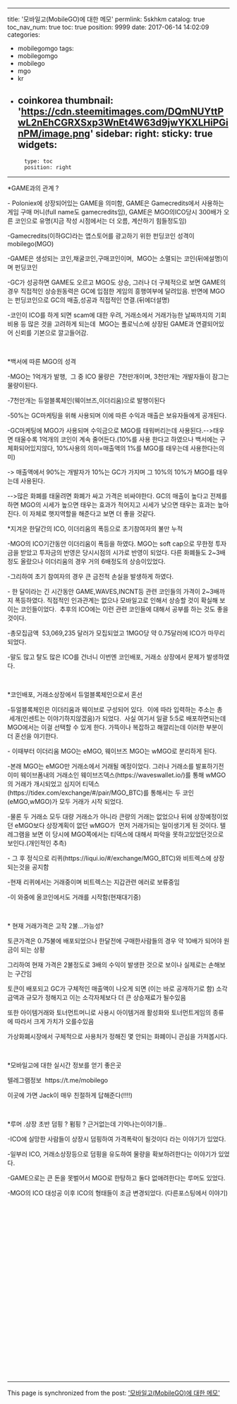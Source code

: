 
---
title: '모바일고(MobileGO)에 대한 메모'
permlink: 5skhkm
catalog: true
toc_nav_num: true
toc: true
position: 9999
date: 2017-06-14 14:02:09
categories:
- mobilegomgo
tags:
- mobilegomgo
- mobilego
- mgo
- kr
- coinkorea
thumbnail: 'https://cdn.steemitimages.com/DQmNUYttPwL2nEhCGRXSxp3WnEt4W63d9jwYKXLHiPGinPM/image.png'
sidebar:
    right:
        sticky: true
widgets:
    -
        type: toc
        position: right
---


<html>
<p>*GAME과의 관계 ?</p>
<p>- Poloniex에 상장되어있는 GAME을 의미함, GAME은 Gamecredits에서 사용하는 게임 구매 머니(full name도 gamecredits임), GAME은 MGO의ICO당시 300배가 오른 코인으로 유명(지금 작성 시점에서는 더 오름, 계산하기 힘들정도임)</p>
<p>-Gamecredits(이하GC)라는 앱스토어를 광고하기 위한 펀딩코인 성격이 mobilego(MGO)</p>
<p>-GAME은 생성되는 코인,채굴코인,구매코인이며, &nbsp;MGO는 소멸되는 코인(뒤에설명)이며 펀딩코인</p>
<p>-GC가 성공하면 GAME도 오르고 MGO도 상승, 그러나 더 구체적으로 보면 GAME의 경우 직접적인 상승원동력은 GC에 입점한 게임의 흥행여부에 달려있음. 반면에 MGO는 펀딩코인으로 GC의 매출,성공과 직접적인 연결.(뒤에더설명)</p>
<p>-코인이 ICO를 하게 되면 scam에 대한 우려, 거래소에서 거래가능한 날짜까지의 기회비용 등 많은 것을 고려하게 되는데 &nbsp;MGO는 폴로닉스에 상장된 GAME과 연결되어있어 신뢰를 기본으로 깔고들어감.</p>
<p><br></p>
<p>*백서에 따른 MGO의 성격</p>
<p>-MGO는 1억개가 발행, &nbsp;그 중 ICO 물량은 &nbsp;7천만개이며, 3천만개는 개발자들이 잠그는물량이된다.</p>
<p>-7천만개는 듀얼블록체인(웨이브즈,이더리움)으로 발행이된다</p>
<p>-50%는 GC마케팅을 위해 사용되며 이에 따른 수익과 매출은 보유자들에게 공개된다.</p>
<p>-GC마케팅에 MGO가 사용되며 수익금으로 MGO를 태워버리는데 사용된다.--&gt;태우면 태울수록 1억개의 코인이 계속 줄어든다.(10%를 사용 한다고 하였으나 백서에는 구체화되어있지않다, 10%사용의 의미=매출액의 1%를 MGO를 태우는데 사용한다는의미)</p>
<p>-&gt; 매출액에서 90%는 개발자가 10%는 GC가 가지며 그 10%의 10%가 MGO를 태우는데 사용된다.</p>
<p>--&gt;많은 화폐를 태울려면 화폐가 싸고 가격은 비싸야한다. GC의 매출이 높다고 전제를 하면 MGO의 시세가 높으면 태우는 효과가 적어지고 시세가 낮으면 태우는 효과는 높아진다. 이 자체로 햇지역할을 해준다고 보면 더 좋을 것같다.</p>
<p>*지겨운 한달간의 ICO, 이더리움의 폭등으로 초기참여자의 불만 누적</p>
<p>-MGO의 ICO기간동안 이더리움이 폭등을 하였다. MGO는 soft cap으로 무한정 투자금을 받았고 투자금의 반영은 당시시점의 시가로 반영이 되었다. 다른 화폐들도 2~3배정도 올랐으나 이더리움의 경우 거의 6배정도의 상승이있었다.</p>
<p>-그리하여 초기 참여자의 경우 큰 금전적 손실을 발생하게 하였다.</p>
<p>- 한 달이라는 긴 시간동안 GAME,WAVES,INCNT등 관련 코인들의 가격이 2~3배까지 폭등하였다. 직접적인 인과관계는 없으나 모바일고로 인해서 상승할 것이 확실해 보이는 코인들이었다. &nbsp;추후의 ICO에는 이런 관련 코인들에 대해서 공부를 하는 것도 좋을것이다.&nbsp;</p>
<p>-총모집금액 &nbsp;53,069,235 달러가 모집되었고 1MGO당 약 0.75달러에 ICO가 마무리 되었다.</p>
<p>-말도 많고 탈도 많은 ICO를 건너니 이번엔 코인배포, 거래소 상장에서 문제가 발생하였다.</p>
<p><br></p>
<p>*코인배포, 거래소상장에서 듀얼블록체인으로서 혼선</p>
<p>-듀얼블록체인은 이더리움과 웨이브로 구성되어 있다. &nbsp;이에 따라 입력하는 주소는 총 &nbsp;세개(인센트는 이야기하지않겠음)가 되었다. &nbsp;사실 여기서 일괄 5:5로 배포하면되는데 MGO에서는 이걸 선택할 수 있게 한다. 가뜩이나 복잡하고 해깔리는데 이러한 부분이 더 혼선을 야기한다.&nbsp;</p>
<p>- 이때부터 이더리움 MGO는 eMGO, 웨이브즈 MGO는 wMGO로 분리하게 된다.</p>
<p>-본래 MGO는 eMGO만 거래소에서 거래될 예정이었다. 그러나 거래소를 발표하기전 이미 웨이브폼내의 거래소인 웨이브즈덱스(https://waveswallet.io/)를 통해 wMGO의 거래가 개시되었고 심지어 티덱스(https://tidex.com/exchange/#/pair/MGO_BTC)를 통해서는 두 코인(eMGO,wMGO)가 모두 거래가 시작 되었다.</p>
<p>-물론 두 거래소 모두 대량 거래소가 아니라 큰량의 거래는 없었으나 뒤에 상장예정이었던 eMGO보다 상장계획이 없던 wMGO가 &nbsp;먼저 거래가되는 일이생기게 된 것이다. 텔레그램을 보면 이 당시에 MGO쪽에서는 티덱스에 대해서 파악을 못하고있었던것으로 보인다.(개인적인 추측)</p>
<p>- 그 후 정식으로 리퀴(https://liqui.io/#/exchange/MGO_BTC)와 비트렉스에 상장되는것을 공지함</p>
<p>-현재 리퀴에서는 거래중이며 비트렉스는 지갑관련 에러로 보류중임</p>
<p>-이 와중에 올코인에서도 거래를 시작함(현재대기중)</p>
<p><br></p>
<p>* 현재 거래가격은 고작 2불...가능성?</p>
<p>토큰가격은 0.75불에 배포되었으나 한달전에 구매한사람들의 경우 약 10배가 되어야 원금이 되는 상황</p>
<p>그리하여 현재 가격은 2불정도로 3배의 수익이 발생한 것으로 보이나 실제로는 손해보는 구간임</p>
<p>토큰이 배포되고 GC가 구체적인 매출액이 나오게 되면 (이는 바로 공개하기로 함) 소각금액과 규모가 정해지고 이는 소각자체보다 더 큰 상승재료가 될수있음</p>
<p>또한 아이템거래와 토너먼트머니로 사용시 아이템거래 활성화와 토너먼트게임의 종류에 따라서 크게 가치가 오를수있음</p>
<p>가상화폐시장에서 구체적으로 사용처가 정해진 몇 안되는 화폐이니 관심을 가져봅시다.</p>
<p><br></p>
<p>*모바일고에 대한 실시간 정보를 얻기 좋은곳</p>
<p>텔레그램정보 &nbsp;https://t.me/mobilego &nbsp;</p>
<p>이곳에 가면 Jack이 매우 친절하게 답해준다(!!!!)</p>
<p><br></p>
<p>*루머 .상장 초반 덤핑 ? 펌핑 ? 근거없는데 기억나는이야기들..</p>
<p>-ICO에 실망한 사람들이 상장시 덤핑하여 가격폭락이 될것이다 라는 이야기가 있었다.</p>
<p>-일부러 ICO, 거래소상장등으로 덤핑을 유도하여 물량을 확보하려한다는 이야기가 있었다.</p>
<p>-GAME으로는 큰 돈을 못벌어서 MGO로 한탕하고 둘다 없애려한다는 루머도 있었다.</p>
<p>-MGO의 ICO 대성공 이후 ICO의 형태들이 조금 변경되었다. (다른포스팅에서 이야기)</p>
<p><br></p>
<p><br></p>
<p><br></p>
<p><br></p>
<p><br></p>
<p><br></p>
<p><br></p>
<p><br></p>
<p><br></p>
<p><br></p>
<p><br></p>
<p><br></p>
<p><br></p>
</html>

- - -

This page is synchronized from the post: ['모바일고(MobileGO)에 대한 메모'](https://steemit.com/@virus707/5skhkm)
